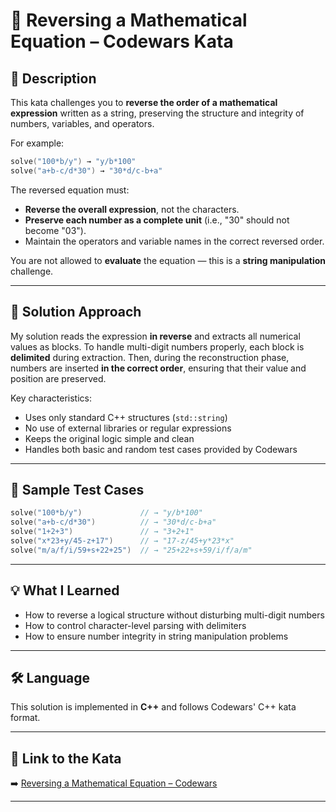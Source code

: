 ﻿# 🧠 Reversing a Mathematical Equation – Codewars Kata

## 📄 Description

This kata challenges you to **reverse the order of a mathematical expression** written as a string, preserving the structure and integrity of numbers, variables, and operators.

For example:

```cpp
solve("100*b/y") → "y/b*100"
solve("a+b-c/d*30") → "30*d/c-b+a"
````

The reversed equation must:

* **Reverse the overall expression**, not the characters.
* **Preserve each number as a complete unit** (i.e., "30" should not become "03").
* Maintain the operators and variable names in the correct reversed order.

You are not allowed to **evaluate** the equation — this is a **string manipulation** challenge.

---

## 🚀 Solution Approach

My solution reads the expression **in reverse** and extracts all numerical values as blocks. To handle multi-digit numbers properly, each block is **delimited** during extraction. Then, during the reconstruction phase, numbers are inserted **in the correct order**, ensuring that their value and position are preserved.

Key characteristics:

* Uses only standard C++ structures (`std::string`)
* No use of external libraries or regular expressions
* Keeps the original logic simple and clean
* Handles both basic and random test cases provided by Codewars

---

## 🧪 Sample Test Cases

```cpp
solve("100*b/y")             // → "y/b*100"
solve("a+b-c/d*30")          // → "30*d/c-b+a"
solve("1+2+3")               // → "3+2+1"
solve("x*23+y/45-z+17")      // → "17-z/45+y*23*x"
solve("m/a/f/i/59+s+22+25")  // → "25+22+s+59/i/f/a/m"
```

---

## 💡 What I Learned

* How to reverse a logical structure without disturbing multi-digit numbers
* How to control character-level parsing with delimiters
* How to ensure number integrity in string manipulation problems

---

## 🛠️ Language

This solution is implemented in **C++** and follows Codewars' C++ kata format.

---

## 🔗 Link to the Kata

➡️ [Reversing a Mathematical Equation – Codewars](https://www.codewars.com/kata/5aa3af22ba1bb5209f000037/cpp)

---
